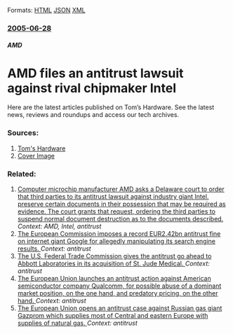 
Formats: [HTML](/news/2005/06/28/amd-files-an-antitrust-lawsuit-against-rival-chipmaker-intel.html)  [JSON](/news/2005/06/28/amd-files-an-antitrust-lawsuit-against-rival-chipmaker-intel.json)  [XML](/news/2005/06/28/amd-files-an-antitrust-lawsuit-against-rival-chipmaker-intel.xml)  

### [2005-06-28](/news/2005/06/28/index.md)

##### AMD
#  AMD files an antitrust lawsuit against rival chipmaker Intel 

Here are the latest articles published on Tom’s Hardware. See the latest news, reviews and roundups and access our tech archives.


### Sources:

1. [Tom's Hardware](http://www.tomshardware.com/hardnews/20050628_102226.html)
1. [Cover Image](http://www.tomshardware.com/medias/img/th_pic.jpg)

### Related:

1. [ Computer microchip manufacturer AMD asks a Delaware court to order that third parties to its antitrust lawsuit against industry giant Intel, preserve certain documents in their possession that may be required as evidence. The court grants that request, ordering the third parties to suspend normal document destruction as to the documents described. ](/news/2005/07/3/computer-microchip-manufacturer-amd-asks-a-delaware-court-to-order-that-third-parties-to-its-antitrust-lawsuit-against-industry-giant-intel.md) _Context: AMD, Intel, antitrust_
2. [The European Commission imposes a record EUR2.42bn antitrust fine on internet giant Google for allegedly manipulating its search engine results. ](/news/2017/06/27/the-european-commission-imposes-a-record-a-2-42bn-antitrust-fine-on-internet-giant-google-for-allegedly-manipulating-its-search-engine-resu.md) _Context: antitrust_
3. [The U.S. Federal Trade Commission gives the antitrust go ahead to Abbott Laboratories in its acquisition of St. Jude Medical. ](/news/2016/12/27/the-u-s-federal-trade-commission-gives-the-antitrust-go-ahead-to-abbott-laboratories-in-its-acquisition-of-st-jude-medical.md) _Context: antitrust_
4. [The European Union launches an antitrust action against American semiconductor company Qualcomm, for possible abuse of a dominant market position, on the one hand, and predatory pricing, on the other hand. ](/news/2015/07/16/the-european-union-launches-an-antitrust-action-against-american-semiconductor-company-qualcomm-for-possible-abuse-of-a-dominant-market-pos.md) _Context: antitrust_
5. [The European Union opens an antitrust case against Russian gas giant Gazprom which supplies most of Central and eastern Europe with supplies of natural gas. ](/news/2015/04/22/the-european-union-opens-an-antitrust-case-against-russian-gas-giant-gazprom-which-supplies-most-of-central-and-eastern-europe-with-supplies.md) _Context: antitrust_

